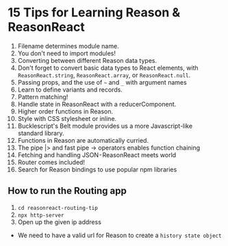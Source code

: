 # 15 Tips for Learning Reason & ReasonReact

1. Filename determines module name.
2. You don't need to import modules!
3. Converting between different Reason data types.
4. Don't forget to convert basic data types to React elements, with `ReasonReact.string`, `ReasonReact.array`, or `ReasonReact.null`.
5. Passing props, and the use of `~` and `_` with argument names
6. Learn to define variants and records.
7. Pattern matching!
8. Handle state in ReasonReact with a reducerComponent.
9. Higher order functions in Reason.
10. Style with CSS stylesheet or inline.
11. Bucklescript's Belt module provides us a more Javascript-like standard library.
12. Functions in Reason are automatically curried.
13. The pipe |> and fast pipe -> operators enables function chaining
14. Fetching and handling JSON - ReasonReact meets world
15. Router comes included!
16. Search for Reason bindings to use popular npm libraries

## How to run the Routing app
1. `cd reasonreact-routing-tip`
2. `npx http-server`
3. Open up the given ip address
  * We need to have a valid url for Reason to create a `history state object`
